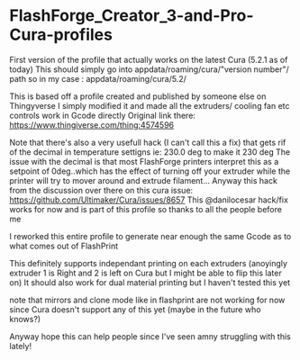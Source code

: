 # FlashForge_Creator_3-and-Pro-Cura-profiles

First version of the profile that actually works on the latest Cura (5.2.1 as of today)
This should simply go into appdata/roaming/cura/"version number"/ path
so in my case : appdata/roaming/cura/5.2/

This is based off a profile created and published by someone else on Thingyverse I simply modified it and made all the extruders/ cooling fan etc controls work in Gcode directly
Original link there:
https://www.thingiverse.com/thing:4574596

Note that there's also a very usefull hack (I can't call this a fix) that gets rif of the decimal in temperature settigns ie: 230.0 deg to make it 230 deg
The issue with the decimal is that most FlashForge printers interpret this as a setpoint of 0deg..which has the effect of turning off your extruder while the printer will try to mover around and extrude filament...
Anyway this hack from the discussion over there on this cura issue: https://github.com/Ultimaker/Cura/issues/8657
This @danilocesar hack/fix works for now and is part of this profile so thanks to all the people before me

I reworked this entire profile to generate near enough the same Gcode as to what comes out of FlashPrint

This definitely supports independant printing on each extruders (anoyingly extruder 1 is Right and 2 is left on Cura but I might be able to flip this later on)
It should also work for dual material printing but I haven't tested this yet

note that mirrors and clone mode like in flashprint are not working for now since Cura doesn't support any of this yet (maybe in the future who knows?)

Anyway hope this can help people since I've seen amny struggling with this lately!